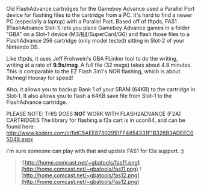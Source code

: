 Old FlashAdvance cartridges for the Gameboy Advance used a Parallel Port device for flashing files to the cartridge from a PC. It's hard to find a newer PC (especially a laptop) with a Parallel Port.
Based off of tftpds, FAS1 (FlashAdvance Slot-1) lets you place Gameboy Advance games in a folder "GBA" on a Slot-1 device (M3/[R4](https://code.google.com/p/fas1/source/detail?r=4)/SuperCard/G6) and flash those files to a FlashAdvance 256 cartridge (only model tested) sitting in Slot-2 of your Nintendo DS.

Like tftpds, it uses Jeff Frohwein's GBA FLinker tool to do the writing, writing at a rate of **9.5s/meg**. A full file (32 megs) takes about 4.8 minutes. This is comparable to the EZ Flash 3in1's NOR flashing, which is about 9s/meg! Hooray for speed!

Also, it allows you to backup Bank 1 of your SRAM (64KB) to the cartridge in Slot-1.
It also allows you to flash a 64KB save file from Slot-1 to the FlashAdvance cartridge.

PLEASE NOTE: THIS DOES **NOT** WORK WITH FLASH2ADVANCE (F2A) CARTRIDGES
The library for flashing a f2a cart is in ucon64, and can be found here:
http://www.koders.com/c/fidC5AEE87302951FF4854331F1B326B3ADEEC05D48.aspx

I'm sure someone can play with that and update FAS1 for f2a support. :)

> ![http://home.comcast.net/~gbatools/fas11.png](http://home.comcast.net/~gbatools/fas11.png)  ![http://home.comcast.net/~gbatools/fas12.png](http://home.comcast.net/~gbatools/fas12.png)